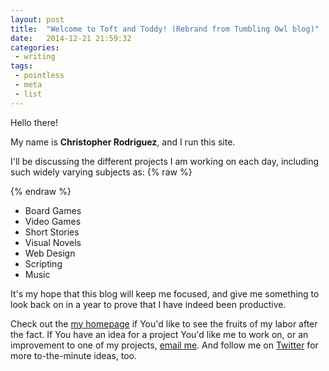 ```yaml
---
layout: post
title:  "Welcome to Toft and Toddy! (Rebrand from Tumbling Owl blog)"
date:   2014-12-21 21:59:32
categories:
 - writing
tags:
 - pointless
 - meta
 - list
---
```


Hello there!

My name is __Christopher Rodriguez__, and I run this site.

I'll be discussing the different projects I am working on each day,
including such widely varying subjects as:
{% raw %}
<!-- more -->
{% endraw %}

- Board Games
- Video Games
- Short Stories
- Visual Novels
- Web Design
- Scripting
- Music

It's my hope that this blog will keep me focused, and give me
something to look back on in a year to prove that I have indeed been
productive.

Check out the [my homepage][cdr255] if You'd like to see the fruits of
my labor after the fact. If You have an idea for a project You'd like
me to work on, or an improvement to one of my projects,
[email me][email]. And follow me on [Twitter][twitter] for more
to-the-minute ideas, too.


[cdr255]: http://www.cdr255.com/ "Maintained with all open technologies."
[email]: mailto:cdr255@gmail.com "You can also write to say hello!"
[twitter]: http://www.twitter.com/cdr255 "I try to post a few times a day."
